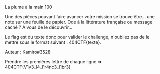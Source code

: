 La plume à la main
100

Une des pièces pouvant faire avancer votre mission se trouve être... une note sur une feuille de papier. Ode à la littérature française ou message caché ? A vous de le découvrir...

Le flag est du texte donc pour valider le challenge, n'oubliez pas de le mettre sous le format suivant : 404CTF{texte}.

Auteur : Kamiro#3528

Prendre les premières lettre de chaque ligne => 404CTF{V1v3_l4_Fr4nc3_l1br3}
